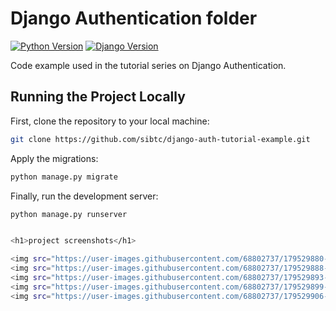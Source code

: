 # Django Authentication folder


[![Python Version](https://img.shields.io/badge/python-3.7-brightgreen.svg)](https://python.org)
[![Django Version](https://img.shields.io/badge/django-2.1-brightgreen.svg)](https://djangoproject.com)

Code example used in the tutorial series on Django Authentication.


## Running the Project Locally

First, clone the repository to your local machine:

```bash
git clone https://github.com/sibtc/django-auth-tutorial-example.git
```
Apply the migrations:

```bash
python manage.py migrate
```

Finally, run the development server:

```bash
python manage.py runserver


<h1>project screenshots</h1>

<img src="https://user-images.githubusercontent.com/68802737/179529880-c42766ea-6725-494f-a38d-85e94a7ae526.png"></img>
<img src="https://user-images.githubusercontent.com/68802737/179529888-bdd71b45-b934-47f5-9aea-4f9ab2e40048.png"></img>
<img src="https://user-images.githubusercontent.com/68802737/179529893-0644c58c-684c-41c0-afed-4991dc61e61b.png"></img>
<img src="https://user-images.githubusercontent.com/68802737/179529899-ff153437-2bd3-4eeb-a5b9-09d1d99a11ea.png"></img>
<img src="https://user-images.githubusercontent.com/68802737/179529906-00bf8af2-f5e4-446a-89cc-2cec393fbf0f.png"></img>






